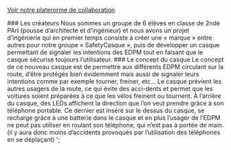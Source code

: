 <?php

$presentation='

<img alt src="img/presentation.image1.jpg" class="float-end">
<p class="float-end text-end" style="clear:right"><a href="https://trello.com/b/R5uzHj7K/g3-safety-casque">Voir notre platerorme de collaboration</a></p>

### Les créateurs

Nous sommes un groupe de 6 élèves en classe de 2nde PArI (pousse d’architecte et d’ingénieur) et nous avons un projet d’ingénierie qui en premier temps consiste à créer une « marque » entre autres pour notre groupe « SafetyCasque », puis de développer un casque permettant de signaler les intentions des EDPM tout en faisant que le casque sécurise toujours l’utilisateur.

### Le concept du casque

Le concept de ce nouveau casque est de permettre aux différents EDPM circulant sur la route, d’être protégés bien évidemment mais aussi de signaler leurs intentions comme par exemple tourner, freiner, etc… Le casque prévient les autres usagers de la route, ce qui évite des acci-dents et permet que les voitures soient préparées à ce que les vélos freinent ou tournent. À l’arrière du casque, des LEDs affichent la direction que l’on veut prendre grâce à son téléphone portable. Ce dernier est inséré sur le dessus du casque, se recharge grâce à une batterie dans le casque et en plus l’usager de l’EDPM ne peut pas utiliser en roulant son téléphone, qui n’est pas à portée de main. (il y aura donc moins d’accidents provoqués par l’utilisation des téléphones en se déplaçant)

';